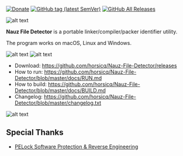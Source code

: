 [![Donate](https://img.shields.io/badge/Donate-PayPal-green.svg)](https://www.paypal.com/cgi-bin/webscr?cmd=_s-xclick&hosted_button_id=NF3FBD3KHMXDN)
[![GitHub tag (latest SemVer)](https://img.shields.io/github/tag/horsicq/Nauz-File-Detector.svg)](https://github.com/horsicq/Nauz-File-Detector/releases)
[![GitHub All Releases](https://img.shields.io/github/downloads/horsicq/Nauz-File-Detector/total.svg)](https://github.com/horsicq/Nauz-File-Detector/releases)

![alt text](https://github.com/horsicq/Nauz-File-Detector/blob/master/mascots/mascot.png "Mascot")

**Nauz File Detector** is a portable linker/compiler/packer identifier utility.

The program works on macOS, Linux and Windows.

![alt text](https://github.com/horsicq/Nauz-File-Detector/blob/master/docs/1.png "1")
![alt text](https://github.com/horsicq/Nauz-File-Detector/blob/master/docs/2.png "2")

* Download: https://github.com/horsicq/Nauz-File-Detector/releases
* How to run: https://github.com/horsicq/Nauz-File-Detector/blob/master/docs/RUN.md
* How to build: https://github.com/horsicq/Nauz-File-Detector/blob/master/docs/BUILD.md
* Changelog: https://github.com/horsicq/Nauz-File-Detector/blob/master/changelog.txt

![alt text](https://github.com/horsicq/Nauz-File-Detector/blob/master/mascots/nfd.png "Mascot")

## Special Thanks

- [PELock Software Protection & Reverse Engineering](https://www.pelock.com)
